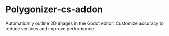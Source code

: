 # Polygonizer-cs-addon
Automatically outline 2D images in the Godot editor. Customize accuracy to reduce vertices and improve performance.
